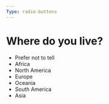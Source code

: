 ```yaml
---
Type: radio-buttons
---
```


# Where do you live?

- Prefer not to tell
- Africa
- North America
- Europe
- Oceania
- South America
- Asia
